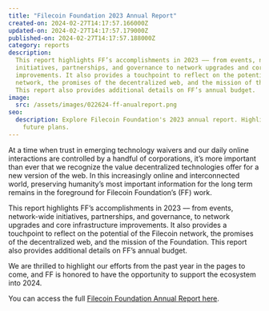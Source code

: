 ```yaml
---
title: "Filecoin Foundation 2023 Annual Report"
created-on: 2024-02-27T14:17:57.166000Z
updated-on: 2024-02-27T14:17:57.179000Z
published-on: 2024-02-27T14:17:57.188000Z
category: reports
description:
  This report highlights FF’s accomplishments in 2023 –– from events, network-wide
  initiatives, partnerships, and governance to network upgrades and core infrastructure
  improvements. It also provides a touchpoint to reflect on the potential of the Filecoin
  network, the promises of the decentralized web, and the mission of the Foundation.
  This report also provides additional details on FF’s annual budget.
image:
  src: /assets/images/022624-ff-anualreport.png
seo:
  description: Explore Filecoin Foundation's 2023 annual report. Highlights and
    future plans.
---
```


At a time when trust in emerging technology waivers and our daily online interactions are controlled by a handful of corporations, it’s more important than ever that we recognize the value decentralized technologies offer for a new version of the web. In this increasingly online and interconnected world, preserving humanity’s most important information for the long term remains in the foreground for Filecoin Foundation’s (FF) work.

This report highlights FF’s accomplishments in 2023 –– from events, network-wide initiatives, partnerships, and governance, to network upgrades and core infrastructure improvements. It also provides a touchpoint to reflect on the potential of the Filecoin network, the promises of the decentralized web, and the mission of the Foundation. This report also provides additional details on FF’s annual budget.

We are thrilled to highlight our efforts from the past year in the pages to come, and FF is honored to have the opportunity to support the ecosystem into 2024.

Y﻿ou can access the full [Filecoin Foundation Annual Report here](https://link.fil.org/report24).

